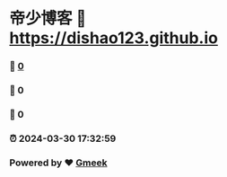 # 帝少博客 :link: https://dishao123.github.io 
### :page_facing_up: [0](https://dishao123.github.io/tag.html) 
### :speech_balloon: 0 
### :hibiscus: 0 
### :alarm_clock: 2024-03-30 17:32:59 
### Powered by :heart: [Gmeek](https://github.com/Meekdai/Gmeek)
